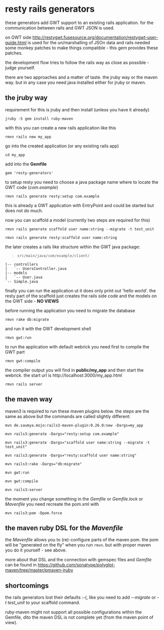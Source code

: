 resty rails generators
==========

these generators add GWT support to an existing rails application. for the communication between rails and GWT JSON is used.

on GWT side http://restygwt.fusesource.org/documentation/restygwt-user-guide.html is used for the un/marshalling of JSOn data and rails needed some monkey patches to make things compatible - this gem provides these patches.

the development flow tries to follow the rails way as close as possible - judge yourself.

there are two approaches and a matter of taste. the jruby way or the maven way.
but in any case you need java installed either for jruby or maven.

the jruby way
---------

requirement for this is jruby and then install (unless you have it already)

`jruby -S gem install ruby-maven`

with this you can create a new rails application like this

`rmvn rails new my_app`

go into the created application (or any existing rails app)

`cd my_app`

add into the __Gemfile__

`gem 'resty-generators'`

to setup resty you need to choose a java package name where to locate the GWT code (_com.example_)

`rmvn rails generate resty:setup com.example`

this is already a GWT application with EntryPoint and could be started but does not do much.

now you can scaffold a model (currently two steps are required for this)

`rmvn rails generate scaffold user name:string --migrate -t test_unit`

`rmvn rails generate resty:scaffold user name:string`

the later creates a rails like structure within the GWT java package:

>     src/main/java/com/example/client/
    |-- controllers
    |   `-- UsersController.java
    |-- models
    |   `-- User.java
    `-- Simple.java


finally you can run the application ut it does only print out 'hello world'. the resty part of the scaffold just creates the rails side code and the models on the GWT side - **NO VIEWS**

before running the application you need to migrate the database

`rmvn rake db:migrate`

and run it with the GWT development shell

`rmvn gwt:run`

to run the application with default webrick you need first to compile the GWT part

`rmvn gwt:compile`

the compiler output you will find in __public/my_app__ and then start the webrick. the start url is http://localhost:3000/my_app.html

`rmvn rails server`

the maven way
----------

maven3 is required to run these maven plugins below. the steps are the same as above but the commands are called slightly different:

`mvn de.saumya.mojo:rails3-maven-plugin:0.26.0:new -Dargs=my_app`

`mvn rails3:generate -Dargs="resty:setup com.example"`

`mvn rails3:generate -Dargs="scaffold user name:string --migrate -t test_unit"`

`mvn rails3:generate -Dargs="resty:scaffold user name:string"`

`mvn rails3:rake -Dargs="db:migrate"`

`mvn gwt:run`

`mvn gwt:compile`

`mvn rails3:server`

the moment you change something in the _Gemfile_ or _Gemfile.lock_ or _Mavenfile_ you need recreate the pom.xml with

`mvn rails3:pom -Dpom.force`

the maven ruby DSL for the _Mavenfile_
----------

the _Mavenfile_ allows you to (re)-configure parts of the maven pom. the pom will be "generated on the fly" when you run `rmvn`. but with proper maven you do it yourself - see above.

more about that DSL and the connection with gemspec files and _Gemfile_ can be found in https://github.com/sonatype/polyglot-maven/tree/master/pmaven-jruby

shortcomings
---------

the rails generators lost their defaults :-(, like you need to add _--migrate_ or _-t test\_unit_ to your scaffold command.

ruby-maven might not support all possible configurations within the Gemfile, dito the maven DSL is not complete yet (from the maven point of view).
